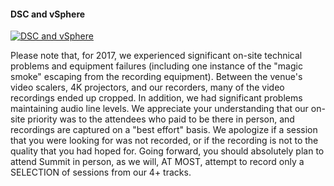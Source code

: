 ﻿#### DSC and vSphere

[![DSC and vSphere](https://i4.ytimg.com/vi/cOnI3EulCFk/hqdefault.jpg "DSC and vSphere")](https://www.youtube.com/watch?v=cOnI3EulCFk)

Please note that, for 2017, we experienced significant on-site technical problems and equipment failures (including one instance of the "magic smoke" escaping from the recording equipment). Between the venue's video scalers, 4K projectors, and our recorders, many of the video recordings ended up cropped. In addition, we had significant problems maintaining audio line levels. We appreciate your understanding that our on-site priority was to the attendees who paid to be there in person, and recordings are captured on a "best effort" basis. We apologize if a session that you were looking for was not recorded, or if the recording is not to the quality that you had hoped for. Going forward, you should absolutely plan to attend Summit in person, as we will, AT MOST, attempt to record only a SELECTION of sessions from our 4+ tracks.


